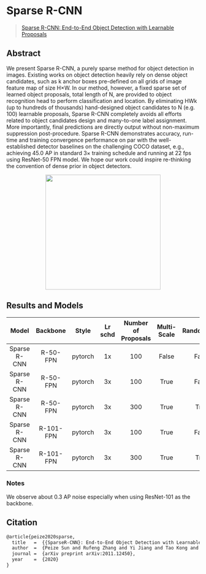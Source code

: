 # Sparse R-CNN

> [Sparse R-CNN: End-to-End Object Detection with Learnable Proposals](https://arxiv.org/abs/2011.12450)

<!-- [ALGORITHM] -->

## Abstract

We present Sparse R-CNN, a purely sparse method for object detection in images. Existing works on object detection heavily rely on dense object candidates, such as k anchor boxes pre-defined on all grids of image feature map of size H×W. In our method, however, a fixed sparse set of learned object proposals, total length of N, are provided to object recognition head to perform classification and location. By eliminating HWk (up to hundreds of thousands) hand-designed object candidates to N (e.g. 100) learnable proposals, Sparse R-CNN completely avoids all efforts related to object candidates design and many-to-one label assignment. More importantly, final predictions are directly output without non-maximum suppression post-procedure. Sparse R-CNN demonstrates accuracy, run-time and training convergence performance on par with the well-established detector baselines on the challenging COCO dataset, e.g., achieving 45.0 AP in standard 3× training schedule and running at 22 fps using ResNet-50 FPN model. We hope our work could inspire re-thinking the convention of dense prior in object detectors.

<div align=center>
<img src="https://user-images.githubusercontent.com/40661020/143998489-8a5a687d-ceec-4590-8347-708e427e7dfe.png" height="300"/>
</div>

## Results and Models

|    Model     | Backbone  |  Style  | Lr schd | Number of Proposals | Multi-Scale | RandomCrop | box AP |                                  Config                                   |                                                                                                                                                                                                                                 Download                                                                                                                                                                                                                                  |
| :----------: | :-------: | :-----: | :-----: | :-----------------: | :---------: | :--------: | :----: | :-----------------------------------------------------------------------: | :-----------------------------------------------------------------------------------------------------------------------------------------------------------------------------------------------------------------------------------------------------------------------------------------------------------------------------------------------------------------------------------------------------------------------------------------------------------------------: |
| Sparse R-CNN | R-50-FPN  | pytorch |   1x    |         100         |    False    |   False    |  37.9  |                [config](./sparse-rcnn_r50_fpn_1x_coco.py)                 |                                                                         [model](https://pub-ed9ed750ddcc469da251e2d1a2cea382.r2.dev/mmdetection/v2.0/sparse_rcnn/sparse_rcnn_r50_fpn_1x_coco/sparse_rcnn_r50_fpn_1x_coco_20201222_214453-dc79b137.pth) \| [log](https://pub-ed9ed750ddcc469da251e2d1a2cea382.r2.dev/mmdetection/v2.0/sparse_rcnn/sparse_rcnn_r50_fpn_1x_coco/sparse_rcnn_r50_fpn_1x_coco_20201222_214453-dc79b137.log.json)                                                                         |
| Sparse R-CNN | R-50-FPN  | pytorch |   3x    |         100         |    True     |   False    |  42.8  |           [config](./sparse-rcnn_r50_fpn_ms-480-800-3x_coco.py)           |                                         [model](https://pub-ed9ed750ddcc469da251e2d1a2cea382.r2.dev/mmdetection/v2.0/sparse_rcnn/sparse_rcnn_r50_fpn_mstrain_480-800_3x_coco/sparse_rcnn_r50_fpn_mstrain_480-800_3x_coco_20201218_154234-7bc5c054.pth) \| [log](https://pub-ed9ed750ddcc469da251e2d1a2cea382.r2.dev/mmdetection/v2.0/sparse_rcnn/sparse_rcnn_r50_fpn_mstrain_480-800_3x_coco/sparse_rcnn_r50_fpn_mstrain_480-800_3x_coco_20201218_154234-7bc5c054.log.json)                                         |
| Sparse R-CNN | R-50-FPN  | pytorch |   3x    |         300         |    True     |    True    |  45.0  | [config](./sparse-rcnn_r50_fpn_300-proposals_crop-ms-480-800-3x_coco.py)  |   [model](https://pub-ed9ed750ddcc469da251e2d1a2cea382.r2.dev/mmdetection/v2.0/sparse_rcnn/sparse_rcnn_r50_fpn_300_proposals_crop_mstrain_480-800_3x_coco/sparse_rcnn_r50_fpn_300_proposals_crop_mstrain_480-800_3x_coco_20201223_024605-9fe92701.pth) \| [log](https://pub-ed9ed750ddcc469da251e2d1a2cea382.r2.dev/mmdetection/v2.0/sparse_rcnn/sparse_rcnn_r50_fpn_300_proposals_crop_mstrain_480-800_3x_coco/sparse_rcnn_r50_fpn_300_proposals_crop_mstrain_480-800_3x_coco_20201223_024605-9fe92701.log.json)   |
| Sparse R-CNN | R-101-FPN | pytorch |   3x    |         100         |    True     |   False    |  44.2  |          [config](./sparse-rcnn_r101_fpn_ms-480-800-3x_coco.py)           |                                       [model](https://pub-ed9ed750ddcc469da251e2d1a2cea382.r2.dev/mmdetection/v2.0/sparse_rcnn/sparse_rcnn_r101_fpn_mstrain_480-800_3x_coco/sparse_rcnn_r101_fpn_mstrain_480-800_3x_coco_20201223_121552-6c46c9d6.pth) \| [log](https://pub-ed9ed750ddcc469da251e2d1a2cea382.r2.dev/mmdetection/v2.0/sparse_rcnn/sparse_rcnn_r101_fpn_mstrain_480-800_3x_coco/sparse_rcnn_r101_fpn_mstrain_480-800_3x_coco_20201223_121552-6c46c9d6.log.json)                                       |
| Sparse R-CNN | R-101-FPN | pytorch |   3x    |         300         |    True     |    True    |  46.2  | [config](./sparse-rcnn_r101_fpn_300-proposals_crop-ms-480-800-3x_coco.py) | [model](https://pub-ed9ed750ddcc469da251e2d1a2cea382.r2.dev/mmdetection/v2.0/sparse_rcnn/sparse_rcnn_r101_fpn_300_proposals_crop_mstrain_480-800_3x_coco/sparse_rcnn_r101_fpn_300_proposals_crop_mstrain_480-800_3x_coco_20201223_023452-c23c3564.pth) \| [log](https://pub-ed9ed750ddcc469da251e2d1a2cea382.r2.dev/mmdetection/v2.0/sparse_rcnn/sparse_rcnn_r101_fpn_300_proposals_crop_mstrain_480-800_3x_coco/sparse_rcnn_r101_fpn_300_proposals_crop_mstrain_480-800_3x_coco_20201223_023452-c23c3564.log.json) |

### Notes

We observe about 0.3 AP noise especially when using ResNet-101 as the backbone.

## Citation

```latex
@article{peize2020sparse,
  title   =  {{SparseR-CNN}: End-to-End Object Detection with Learnable Proposals},
  author  =  {Peize Sun and Rufeng Zhang and Yi Jiang and Tao Kong and Chenfeng Xu and Wei Zhan and Masayoshi Tomizuka and Lei Li and Zehuan Yuan and Changhu Wang and Ping Luo},
  journal =  {arXiv preprint arXiv:2011.12450},
  year    =  {2020}
}
```
